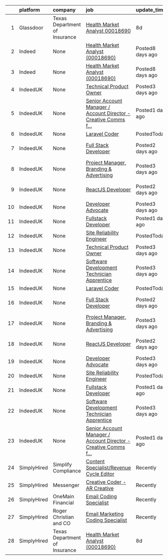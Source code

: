 

|    | platform    | company                       | job                                                                                                                                                                                                                                                                                               | update_time      | location                         |
|---:|:------------|:------------------------------|:--------------------------------------------------------------------------------------------------------------------------------------------------------------------------------------------------------------------------------------------------------------------------------------------------|:-----------------|:---------------------------------|
|  1 | Glassdoor   | Texas Department of Insurance | [Health Market Analyst  00018690 ](https://www.glassdoor.com/partner/jobListing.htm?pos=101&ao=1136043&s=58&guid=0000017e3876d2d4bef90eb04913040f&src=GD_JOB_AD&t=SR&vt=w&cs=1_3ce92abb&cb=1641624822977&jobListingId=1007534908905&jrtk=3-0-1fos7dkop31ic001-1fos7dp35p13t800-aceeaece9964f752-) | 8d               | Austin, TX                       |
|  2 | Indeed      | None                          | [Health Market Analyst (00018690)](https://www.indeed.com/company/TEXAS-DEPARTMENT-OF-INSURANCE/jobs/Health-Market-Analyst-aceeaece9964f752?fccid=6811ba59bc58fae5&vjs=3)                                                                                                                         | Posted8 days ago | Austin, TX (Downtown area)       |
|  3 | Indeed      | None                          | [Health Market Analyst (00018690)](https://www.indeed.com/company/TEXAS-DEPARTMENT-OF-INSURANCE/jobs/Health-Market-Analyst-aceeaece9964f752?fccid=6811ba59bc58fae5&vjs=3)                                                                                                                         | Posted8 days ago | Austin, TX (Downtown area)       |
|  4 | IndeedUK    | None                          | [Technical Product Owner](https://uk.indeed.com/rc/clk?jk=4fea4511a9048654&fccid=b721d291fa561ca0&vjs=3)                                                                                                                                                                                          | Posted3 days ago | Tonbridge                        |
|  5 | IndeedUK    | None                          | [Senior Account Manager / Account Director - Creative Comms f...](https://uk.indeed.com/rc/clk?jk=ee1e9f1b307a4162&fccid=af262cab8cc7f578&vjs=3)                                                                                                                                                  | Posted1 day ago  | London                           |
|  6 | IndeedUK    | None                          | [Laravel Coder](https://uk.indeed.com/rc/clk?jk=8634aa8c36d806bb&fccid=427ac849c11061d0&vjs=3)                                                                                                                                                                                                    | PostedToday      | Isleworth                        |
|  7 | IndeedUK    | None                          | [Full Stack Developer](https://uk.indeed.com/company/ENTWURF-Ltd/jobs/Full-Stack-Developer-192856f28e1c30d8?fccid=d152fd62e71d19a6&vjs=3)                                                                                                                                                         | Posted2 days ago | London N1 5EW•Temporarily Remote |
|  8 | IndeedUK    | None                          | [Project Manager, Branding & Advertising](https://uk.indeed.com/rc/clk?jk=e501f13aa08740d9&fccid=c539aa5040f36b67&vjs=3)                                                                                                                                                                          | Posted3 days ago | London SE1 0EB                   |
|  9 | IndeedUK    | None                          | [ReactJS Developer](https://uk.indeed.com/company/ENTWURF-Ltd/jobs/Reactj-Developer-afd181d585ef372d?fccid=d152fd62e71d19a6&vjs=3)                                                                                                                                                                | Posted2 days ago | London N1 5EW•Temporarily Remote |
| 10 | IndeedUK    | None                          | [Developer Advocate](https://uk.indeed.com/company/Solace-Corporation/jobs/Developer-Advocate-c007aa5f9fd95ffa?fccid=ab1c82b8fc724aa5&vjs=3)                                                                                                                                                      | Posted3 days ago | London EC2A                      |
| 11 | IndeedUK    | None                          | [Fullstack Developer](https://uk.indeed.com/company/DMG/jobs/Fullstack-Developer-33a12d5b28e432e2?fccid=13ccb7adcff60e97&vjs=3)                                                                                                                                                                   | Posted1 day ago  | Remote                           |
| 12 | IndeedUK    | None                          | [Site Reliability Engineer](https://uk.indeed.com/company/Concirrus/jobs/Site-Reliability-Engineer-94f63ece213d53b7?fccid=e2a1c47d5f00ecf1&vjs=3)                                                                                                                                                 | PostedToday      | London EC2M                      |
| 13 | IndeedUK    | None                          | [Technical Product Owner](https://uk.indeed.com/rc/clk?jk=4fea4511a9048654&fccid=b721d291fa561ca0&vjs=3)                                                                                                                                                                                          | Posted3 days ago | Tonbridge                        |
| 14 | IndeedUK    | None                          | [Software Development Technician Apprentice](https://uk.indeed.com/rc/clk?jk=d447fdd2c5abc477&fccid=43b90480b152b397&vjs=3)                                                                                                                                                                       | Posted3 days ago | Bolton                           |
| 15 | IndeedUK    | None                          | [Laravel Coder](https://uk.indeed.com/rc/clk?jk=8634aa8c36d806bb&fccid=427ac849c11061d0&vjs=3)                                                                                                                                                                                                    | PostedToday      | Isleworth                        |
| 16 | IndeedUK    | None                          | [Full Stack Developer](https://uk.indeed.com/company/ENTWURF-Ltd/jobs/Full-Stack-Developer-192856f28e1c30d8?fccid=d152fd62e71d19a6&vjs=3)                                                                                                                                                         | Posted2 days ago | London N1 5EW•Temporarily Remote |
| 17 | IndeedUK    | None                          | [Project Manager, Branding & Advertising](https://uk.indeed.com/rc/clk?jk=e501f13aa08740d9&fccid=c539aa5040f36b67&vjs=3)                                                                                                                                                                          | Posted3 days ago | London SE1 0EB                   |
| 18 | IndeedUK    | None                          | [ReactJS Developer](https://uk.indeed.com/company/ENTWURF-Ltd/jobs/Reactj-Developer-afd181d585ef372d?fccid=d152fd62e71d19a6&vjs=3)                                                                                                                                                                | Posted2 days ago | London N1 5EW•Temporarily Remote |
| 19 | IndeedUK    | None                          | [Developer Advocate](https://uk.indeed.com/company/Solace-Corporation/jobs/Developer-Advocate-c007aa5f9fd95ffa?fccid=ab1c82b8fc724aa5&vjs=3)                                                                                                                                                      | Posted3 days ago | London EC2A                      |
| 20 | IndeedUK    | None                          | [Site Reliability Engineer](https://uk.indeed.com/company/Concirrus/jobs/Site-Reliability-Engineer-94f63ece213d53b7?fccid=e2a1c47d5f00ecf1&vjs=3)                                                                                                                                                 | PostedToday      | London EC2M                      |
| 21 | IndeedUK    | None                          | [Fullstack Developer](https://uk.indeed.com/company/DMG/jobs/Fullstack-Developer-33a12d5b28e432e2?fccid=13ccb7adcff60e97&vjs=3)                                                                                                                                                                   | Posted1 day ago  | Remote                           |
| 22 | IndeedUK    | None                          | [Software Development Technician Apprentice](https://uk.indeed.com/rc/clk?jk=d447fdd2c5abc477&fccid=43b90480b152b397&vjs=3)                                                                                                                                                                       | Posted3 days ago | Bolton                           |
| 23 | IndeedUK    | None                          | [Senior Account Manager / Account Director - Creative Comms f...](https://uk.indeed.com/rc/clk?jk=ee1e9f1b307a4162&fccid=af262cab8cc7f578&vjs=3)                                                                                                                                                  | Posted1 day ago  | London                           |
| 24 | SimplyHired | Simplify Compliance           | [Content Specialist/Revenue Cycle Editor](https://www.simplyhired.com/job/acVfD9f6fgApMSqewpq25PCyn-XHSUPl9UNP9oruU3juOpeBnrhqLQ?q=creative+coder)                                                                                                                                                | Recently         | Remote                           |
| 25 | SimplyHired | Messenger                     | [Creative Coder - AR Creative](https://www.simplyhired.com/job/C5nYPxq6w1zVGRDLoM25hVZpVPnSYPnACG5Z0WuN_ZbElzIQEro0ow?q=creative+coder)                                                                                                                                                           | Recently         | Menlo Park, CA                   |
| 26 | SimplyHired | OneMain Financial             | [Email Coding Specialist](https://www.simplyhired.com/job/xrdRI16kw_dAP3dSimMxIbro2fUzDIe3zK5W4fU2wyLrUvF-mlwdiw?q=creative+coder)                                                                                                                                                                | Recently         | Baltimore, MD                    |
| 27 | SimplyHired | Roger Christian and CO        | [Email Marketing Coding Specialist](https://www.simplyhired.com/job/7LWQf26jL_vw9ErooodO1UuI-M4cutNtyzCP9RC9Gi25LRvYtVVhUw?q=creative+coder)                                                                                                                                                      | Recently         | San Antonio, TX                  |
| 28 | SimplyHired | Texas Department of Insurance | [Health Market Analyst (00018690)](https://www.simplyhired.com/job/IG6G4hRL2GZhjeFdrvqSzQNoG5TbMAFgZgfaHJKECWP_-HtLySXuZw?q=creative+coder)                                                                                                                                                       | 8d               | Austin, TX                       |
